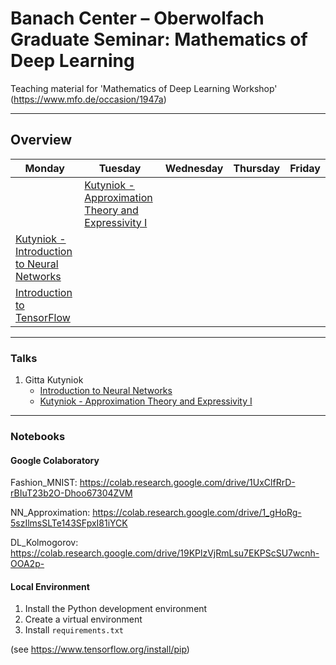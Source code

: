 # Banach Center – Oberwolfach Graduate Seminar: Mathematics of Deep Learning

Teaching material for 'Mathematics of Deep Learning Workshop' (https://www.mfo.de/occasion/1947a)
	
----
## Overview 

| Monday                                                                                                  | Tuesday                                                                                           | Wednesday | Thursday | Friday |
|---------------------------------------------------------------------------------------------------------|---------------------------------------------------------------------------------------------------|-----------|----------|--------|
|                                                                                                         | [Kutyniok - Approximation Theory and Expressivity I](slides/Kutyniok/Talk_BanachCenter2_2019.pdf) |           |          |        |
| [Kutyniok - Introduction to Neural Networks](slides/Kutyniok/Talk_BanachCenter1_2019.pdf)               |                                                                                                   |           |          |        |
| [Introduction to TensorFlow](https://colab.research.google.com/drive/1UxClfRrD-rBIuT23b2O-Dhoo67304ZVM) |                                                                                                   |           |          |        |


----
### Talks

1. Gitta Kutyniok 
   - [Introduction to Neural Networks](https://github.com/juliusberner/oberwolfach_workshop/raw/master/slides/Kutyniok/Talk_BanachCenter1_2019.pdf)
   - [Kutyniok - Approximation Theory and Expressivity I](https://github.com/juliusberner/oberwolfach_workshop/raw/master/slides/Kutyniok/Talk_BanachCenter2_2019.pdf)



----
### Notebooks

#### Google Colaboratory

Fashion_MNIST: https://colab.research.google.com/drive/1UxClfRrD-rBIuT23b2O-Dhoo67304ZVM 

NN_Approximation: https://colab.research.google.com/drive/1_gHoRg-5szIlmsSLTe143SFpxI81iYCK

DL_Kolmogorov: https://colab.research.google.com/drive/19KPlzVjRmLsu7EKPScSU7wcnh-OOA2p-


#### Local Environment

1. Install the Python development environment
2. Create a virtual environment
3. Install ``requirements.txt`` 

(see https://www.tensorflow.org/install/pip)
